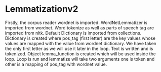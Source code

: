 # Lemmatizationv2
Firstly, the corpus reader wordnet is imported.
WordNetLemmatizer is imported from wordnet.
Word tokenize as well as parts of speech tag are imported from nltk.
Default Dictionary is imported from collections.
Dictionary is created where pos_tag (first letter) are the key values whose values are mapped with the value from wordnet dictionary. We have taken the only first letter as we will use it later in the loop.
Text is written and is tokenized.
Object lemma_function is created which will be used inside the loop.
Loop is run and lemmatize will take two arguments one is token and other is a mapping of pos_tag with wordnet value.

